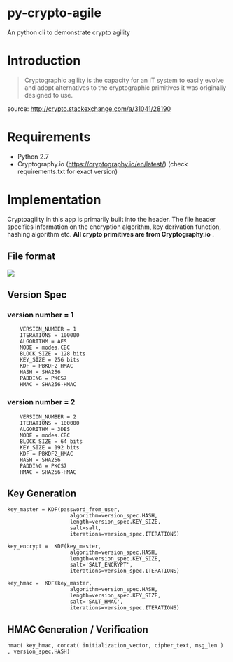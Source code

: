 # py-crypto-agile
An python cli to demonstrate crypto agility

# Introduction

> Cryptographic agility is the capacity for an IT system to easily evolve and adopt alternatives 
> to the cryptographic primitives it was originally designed to use.

source: http://crypto.stackexchange.com/a/31041/28190

# Requirements

- Python 2.7
- Cryptography.io (https://cryptography.io/en/latest/) (check requirements.txt for exact version)

# Implementation
Cryptoagility in this app is primarily built into the header. 
The file header specifies information on the encryption algorithm, key derivation function, hashing algorithm etc.
**All crypto primitives are from Cryptography.io** .

## File format

![](https://www.lucidchart.com/publicSegments/view/6f5a5901-beee-4580-99bc-c9d9710ef0a3/image.jpeg)


## Version Spec

### version number = 1
        VERSION_NUMBER = 1
        ITERATIONS = 100000
        ALGORITHM = AES
        MODE = modes.CBC
        BLOCK_SIZE = 128 bits
        KEY_SIZE = 256 bits
        KDF = PBKDF2_HMAC
        HASH = SHA256
        PADDING = PKCS7
        HMAC = SHA256-HMAC

### version number = 2
        VERSION_NUMBER = 2
        ITERATIONS = 100000
        ALGORITHM = 3DES
        MODE = modes.CBC
        BLOCK_SIZE = 64 bits
        KEY_SIZE = 192 bits
        KDF = PBKDF2_HMAC
        HASH = SHA256
        PADDING = PKCS7
        HMAC = SHA256-HMAC


## Key Generation

    key_master = KDF(password_from_user,
                        algorithm=version_spec.HASH,
                        length=version_spec.KEY_SIZE,
                        salt=salt,
                        iterations=version_spec.ITERATIONS)

    key_encrypt =  KDF(key_master,
                        algorithm=version_spec.HASH,
                        length=version_spec.KEY_SIZE,
                        salt='SALT_ENCRYPT',
                        iterations=version_spec.ITERATIONS)
    
    key_hmac =  KDF(key_master,
                        algorithm=version_spec.HASH,
                        length=version_spec.KEY_SIZE,
                        salt='SALT_HMAC',
                        iterations=version_spec.ITERATIONS)

## HMAC Generation / Verification

    
    hmac( key_hmac, concat( initialization_vector, cipher_text, msg_len ) , version_spec.HASH)